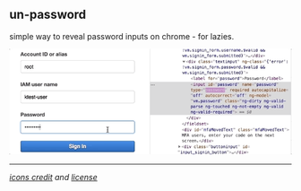 ## un-password
simple way to reveal password inputs on chrome - for lazies. 

![un-password](https://github.com/ozgend/un-password/blob/master/un-password.gif)



----
*<a href="http://www.freepik.com" title="Freepik" target="_blank">icons credit</a> and  <a href="http://creativecommons.org/licenses/by/3.0/" title="Creative Commons BY 3.0" target="_blank">license</a>*
